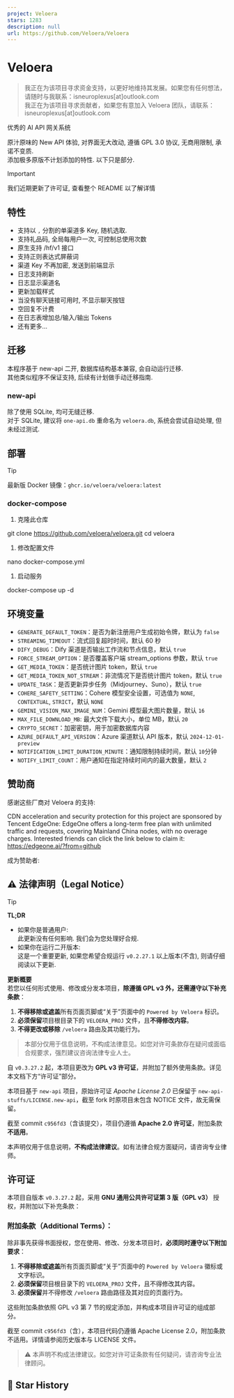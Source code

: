 ```yaml
---
project: Veloera
stars: 1283
description: null
url: https://github.com/Veloera/Veloera
---
```


Veloera
=======

> 我正在为该项目寻求资金支持，以更好地维持其发展。如果您有任何想法，请随时与我联系：isneuroplexus\[at\]outlook.com  
> 我正在为该项目寻求贡献者，如果您有意加入 Veloera 团队，请联系：isneuroplexus\[at\]outlook.com

优秀的 AI API 网关系统

原汁原味的 New API 体验, 对界面无大改动, 遵循 GPL 3.0 协议, 无商用限制, 承诺不变质.  
添加极多原版不计划添加的特性. 以下只是部分.

Important

我们近期更新了许可证, 查看整个 README 以了解详情

特性
--

-   支持以 `,` 分割的单渠道多 Key, 随机选取.
-   支持礼品码, 全局每用户一次, 可控制总使用次数
-   原生支持 /hf/v1 接口
-   支持正则表达式屏蔽词
-   渠道 Key 不再加密, 发送到前端显示
-   日志支持刷新
-   日志显示渠道名
-   更新加载样式
-   当没有聊天链接可用时, 不显示聊天按钮
-   空回复不计费
-   在日志表增加总/输入/输出 Tokens
-   还有更多...

迁移
--

本程序基于 new-api 二开, 数据库结构基本兼容, 会自动运行迁移.  
其他类似程序不保证支持, 后续有计划做手动迁移指南.

### new-api

除了使用 SQLite, 均可无缝迁移.  
对于 SQLite, 建议将 `one-api.db` 重命名为 `veloera.db`, 系统会尝试自动处理, 但未经过测试.

部署
--

Tip

最新版 Docker 镜像：`ghcr.io/veloera/veloera:latest`

### docker-compose

1.  克隆此仓库

git clone https://github.com/veloera/veloera.git
cd veloera

1.  修改配置文件

nano docker-compose.yml

1.  启动服务

docker-compose up -d

环境变量
----

-   `GENERATE_DEFAULT_TOKEN`：是否为新注册用户生成初始令牌，默认为 `false`
-   `STREAMING_TIMEOUT`：流式回复超时时间，默认 60 秒
-   `DIFY_DEBUG`：Dify 渠道是否输出工作流和节点信息，默认 `true`
-   `FORCE_STREAM_OPTION`：是否覆盖客户端 stream\_options 参数，默认 `true`
-   `GET_MEDIA_TOKEN`：是否统计图片 token，默认 `true`
-   `GET_MEDIA_TOKEN_NOT_STREAM`：非流情况下是否统计图片 token，默认 `true`
-   `UPDATE_TASK`：是否更新异步任务（Midjourney、Suno），默认 `true`
-   `COHERE_SAFETY_SETTING`：Cohere 模型安全设置，可选值为 `NONE`, `CONTEXTUAL`, `STRICT`，默认 `NONE`
-   `GEMINI_VISION_MAX_IMAGE_NUM`：Gemini 模型最大图片数量，默认 `16`
-   `MAX_FILE_DOWNLOAD_MB`: 最大文件下载大小，单位 MB，默认 `20`
-   `CRYPTO_SECRET`：加密密钥，用于加密数据库内容
-   `AZURE_DEFAULT_API_VERSION`：Azure 渠道默认 API 版本，默认 `2024-12-01-preview`
-   `NOTIFICATION_LIMIT_DURATION_MINUTE`：通知限制持续时间，默认 `10`分钟
-   `NOTIFY_LIMIT_COUNT`：用户通知在指定持续时间内的最大数量，默认 `2`

赞助商
---

感谢这些厂商对 Veloera 的支持:

  
CDN acceleration and security protection for this project are sponsored by Tencent EdgeOne: EdgeOne offers a long-term free plan with unlimited traffic and requests, covering Mainland China nodes, with no overage charges. Interested friends can click the link below to claim it: https://edgeone.ai/?from=github  

成为赞助者:  

⚠️ 法律声明（Legal Notice）
---------------------

Tip

**TL;DR**

-   如果你是普通用户:  
    此更新没有任何影响. 我们会为您处理好合规.
-   如果你在运行二开版本:  
    这是一个重要更新, 如果您希望合规运行 `v0.2.27.1` 以上版本(不含), 则请仔细阅读以下更新.

**更新概要**  
若您以任何形式使用、修改或分发本项目，**除遵循 GPL v3 外，还需遵守以下补充条款**：

1.  **不得移除或遮盖**所有页面页脚或“关于”页面中的 `Powered by Veloera` 标识。
2.  **必须保留**项目根目录下的 `VELOERA_PROJ` 文件，且**不得修改内容**。
3.  **不得更改或移除** `/veloera` 路由及其功能行为。

> 本部分仅用于信息说明，不构成法律意见。如您对许可条款存在疑问或面临合规要求，强烈建议咨询法律专业人士。

自 `v0.3.27.2` 起，本项目更改为 **GPL v3 许可证**，并附加了额外使用条款。详见本文档下方“许可证”部分。

本项目基于 `new-api` 项目，原始许可证 _Apache License 2.0_ 已保留于 `new-api-stuffs/LICENSE.new-api`，截至 fork 时原项目未包含 NOTICE 文件，故无需保留。

截至 commit `c956fd3`（含该提交），项目仍遵循 **Apache 2.0 许可证**，附加条款**不适用**。

本声明仅用于信息说明，**不构成法律建议**。如有法律合规方面疑问，请咨询专业律师。

许可证
---

本项目自版本 `v0.3.27.2` 起，采用 **GNU 通用公共许可证第 3 版（GPL v3）** 授权，并附加以下补充条款：

### 附加条款（Additional Terms）：

除非事先获得书面授权，您在使用、修改、分发本项目时，**必须同时遵守以下附加要求**：

1.  **不得移除或遮盖**所有页面页脚或“关于”页面中的 `Powered by Veloera` 徽标或文字标识。
2.  **必须保留**项目根目录下的 `VELOERA_PROJ` 文件，且不得修改其内容。
3.  **必须保留**并不得修改 `/veloera` 路由路径及其对应的页面行为。

这些附加条款依照 GPL v3 第 7 节的规定添加，并构成本项目许可证的组成部分。

截至 commit `c956fd3`（含），本项目代码仍遵循 Apache License 2.0，附加条款不适用。详情请参阅历史版本与 LICENSE 文件。

> ⚠️ 本声明不构成法律建议。如您对许可证条款有任何疑问，请咨询专业法律顾问。

🌟 Star History
---------------
